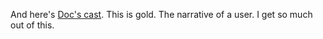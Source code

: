 And here's <a href="http://scripting.com/2020/02/07/2020_02_06-oddcast.mp3">Doc's cast</a>. This is gold. The narrative of a user. I get so much out of this. 
